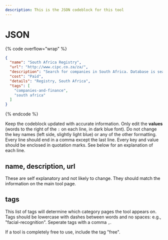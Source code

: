 ```yaml
---
description: This is the JSON codeblock for this tool
---
```


# JSON

{% code overflow="wrap" %}
```json
{
  "name": "South Africa Registry",
  "url": "http://www.cipc.co.za/za/",
  "description": "Search for companies in South Africa. Database is searchable by company name and company registration number. One can also search by individual director, but director searches require an individual's ID number.",
  "cost": "Paid",
  "details": "Registry, South Africa",
  "tags": [
    "companies-and-finance",
    "south africa"
  ]
}
```
{% endcode %}

Keep the codeblock updated with accurate information. Only edit the **values** (words to the right of the `:` on each line, in dark blue font). Do not change the key names (left side, slightly light blue) or any of the other formatting. Every line should end in a comma except the last line. Every key and value should be enclosed in quotation marks. See below for an explanation of each line.&#x20;

## name, description, url

These are self explanatory and not likely to change. They should match the information on the main tool page.

## tags

This list of tags will determine which category pages the tool appears on. Tags should be lowercase with dashes between words and no spaces: e.g., "facial-recognition". Seperate tags with a comma `,`.

If a tool is completely free to use, include the tag "free".

